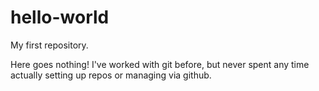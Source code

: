 # hello-world
My first repository.

Here goes nothing! I've worked with git before, but never spent any time actually setting up repos or managing via github.
